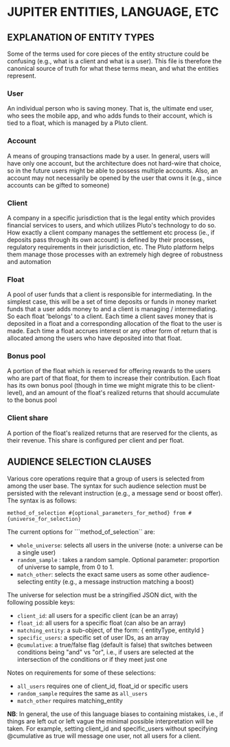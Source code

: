 # JUPITER ENTITIES, LANGUAGE, ETC

## EXPLANATION OF ENTITY TYPES

Some of the terms used for core pieces of the entity structure could be confusing (e.g., what is a client and what is a user).
This file is therefore the canonical source of truth for what these terms mean, and what the entities represent.

### User

An individual person who is saving money. That is, the ultimate end user, who sees the mobile app, and who adds funds to their
account, which is tied to a float, which is managed by a Pluto client.

### Account

A means of grouping transactions made by a user. In general, users will have only one account, but the architecture does not hard-wire
that choice, so in the future users might be able to possess multiple accounts. Also, an account may not necessarily be opened by the
user that owns it (e.g., since accounts can be gifted to someone)

### Client

A company in a specific jurisdiction that is the legal entity which provides financial services to users, and which utilizes Pluto's 
technology to do so. How exactly a client company manages the settlement etc process (ie., if deposits pass through its own account)
is defined by their processes, regulatory requirements in their jurisdiction, etc. The Pluto platform helps them manage those processes
with an extremely high degree of robustness and automation

### Float

A pool of user funds that a client is responsible for intermediating. In the simplest case, this will be a set of time deposits or funds
in money market funds that a user adds money to and a client is managing / intermediating. So each float 'belongs' to a client. Each time
a client saves money that is deposited in a float and a corresponding allocation of the float to the user is made. Each time a float 
accrues interest or any other form of return that is allocated among the users who have deposited into that float.

### Bonus pool

A portion of the float which is reserved for offering rewards to the users who are part of that float, for them to increase their 
contribution. Each float has its own bonus pool (though in time we might migrate this to be client-level), and an amount of the 
float's realized returns that should accumulate to the bonus pool

### Client share

A portion of the float's realized returns that are reserved for the clients, as their revenue. This share is configured per client
and per float.

## AUDIENCE SELECTION CLAUSES

Various core operations require that a group of users is selected from among the user base. The syntax for such audience selection must be persisted with the relevant instruction (e.g., a message send or boost offer). The syntax is as follows:

```method_of_selection #{optional_parameters_for_method} from #{universe_for_selection}```

The current options for ```method_of_selection`` are:

* `whole_universe`: selects all users in the universe (note: a universe can be a single user) 
* `random_sample` : takes a random sample. Optional parameter: proportion of universe to sample, from 0 to 1.
* `match_other`: selects the exact same users as some other audience-selecting entity (e.g., a message instruction matching a boost)

The universe for selection must be a stringified JSON dict, with the following possible keys:

* `client_id`: all users for a specific client (can be an array)
* `float_id`: all users for a specific float (can also be an array)
* `matching_entity`: a sub-object, of the form: { entityType, entityId }
* `specific_users`: a specific set of user IDs, as an array
* `@cumulative`: a true/false flag (default is false) that switches between conditions being "and" vs "or", i.e., if users are selected at the intersection of the conditions or if they meet just one

Notes on requirements for some of these selections:

* `all_users` requires one of client_id, float_id or specific users
* `random_sample` requires the same as `all_users`
* `match_other` requires matching_entity

**NB**: In general, the use of this language biases to containing mistakes, i.e., if things are left out or left vague the minimal possible interpretation will be taken. For example, setting client_id and specific_users without specifying @cumulative as true will message one user, not all users for a client.
